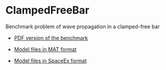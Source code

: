 # ClampedFreeBar
Benchmark problem of wave propagation in a clamped-free bar


- [PDF version of the benchmark](https://github.com/JuliaReach/ClampedFreeBar/blob/main/tex/ClampedFreeBar.pdf)

- [Model files in MAT format](https://github.com/JuliaReach/ClampedFreeBar/tree/main/data)

- [Model files in SpaceEx format](https://github.com/JuliaReach/ClampedFreeBar/tree/main/data)

